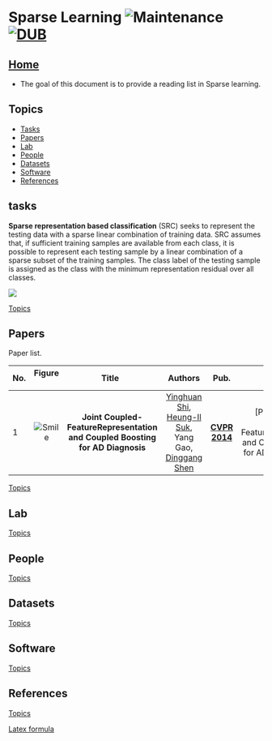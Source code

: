 # Sparse Learning ![Maintenance](https://img.shields.io/maintenance/yes/2017.svg) [![DUB](https://img.shields.io/dub/l/vibe-d.svg)](LICENSE)
## [Home](../../README.md)
- The goal of this document is to provide a reading list in Sparse learning.


## Topics
- [Tasks](#tasks)
- [Papers](#papers)
- [Lab](#lab)
- [People](#people)
- [Datasets](#datasets)
- [Software](#software)
- [References](#references) 


## tasks
__Sparse representation based classification__ (SRC) seeks to represent the testing data with a sparse linear combination of training data. SRC assumes that, if sufficient training samples are available from each class, it is possible to represent each testing sample by a linear combination of a sparse subset of the training samples. The class label of the testing sample is assigned as the class with the minimum representation residual over all classes. 

![](http://latex.codecogs.com/gif.latex?\\frac{1}{1+sin(x)})

[Topics](#topics)

## Papers
Paper list.

|No.  |Figure   |Title   |Authors  |Pub.  |Links|Datasets|
|-----|:-----:|:-----:|:-----:|:-----:|:---:|:---:|
|1|![Smile](paper_image/shiyinghuang2014cvpr.png)|__Joint Coupled-FeatureRepresentation and Coupled Boosting for AD Diagnosis__|[Yinghuan Shi](https://cs.nju.edu.cn/shiyh/), [Heung-Il Suk](https://www.ku-milab.org/people), Yang Gao, [Dinggang Shen](https://www.unc.edu/~dgshen/) |__[CVPR 2014](http://www.cvpapers.com/cvpr2014.html)__|[PDF](pdf/Joint Coupled-FeatureRepresentation and Coupled Boosting for AD Diagnosis.pdf) <br/> | ADNI|

[Topics](#topics)

## Lab



[Topics](#topics)

## People

[Topics](#topics)

## Datasets


[Topics](#topics)

## Software

[Topics](#topics)

## References

[Topics](#topics)

[Latex formula](http://latex.codecogs.com/)